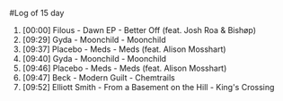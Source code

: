 #Log of 15 day

1. [00:00] Filous - Dawn EP - Better Off (feat. Josh Roa & Bishøp)
1. [09:29] Gyda - Moonchild - Moonchild
1. [09:37] Placebo - Meds - Meds (feat. Alison Mosshart)
1. [09:40] Gyda - Moonchild - Moonchild
1. [09:46] Placebo - Meds - Meds (feat. Alison Mosshart)
1. [09:47] Beck - Modern Guilt - Chemtrails
1. [09:52] Elliott Smith - From a Basement on the Hill - King's Crossing
